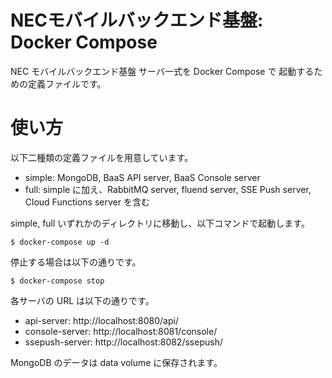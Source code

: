 NECモバイルバックエンド基盤: Docker Compose
===========================================

NEC モバイルバックエンド基盤 サーバ一式を Docker Compose で
起動するための定義ファイルです。

使い方
======

以下二種類の定義ファイルを用意しています。

* simple: MongoDB, BaaS API server, BaaS Console server
* full: simple に加え、RabbitMQ server, fluend server,
  SSE Push server, Cloud Functions server を含む

simple, full いずれかのディレクトリに移動し、以下コマンドで起動します。

    $ docker-compose up -d

停止する場合は以下の通りです。

    $ docker-compose stop
    
各サーバの URL は以下の通りです。

* api-server: http://localhost:8080/api/
* console-server: http://localhost:8081/console/
* ssepush-server: http://localhost:8082/ssepush/

MongoDB のデータは data volume に保存されます。
